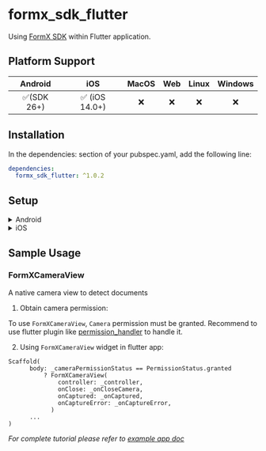 # formx_sdk_flutter

Using [FormX SDK](https://help.formx.ai/docs/getting-started) within Flutter application.


## Platform Support

|  Android   |      iOS      | MacOS |  Web  | Linux | Windows |
| :--------: | :-----------: | :---: | :---: | :---: | :-----: |
| ✅(SDK 26+) | ✅ (iOS 14.0+) |   ❌   |   ❌   |   ❌   |    ❌    |

## Installation

In the dependencies: section of your pubspec.yaml, add the following line:

```yaml
dependencies:
  formx_sdk_flutter: ^1.0.2
```

## Setup

<details>
<summary>Android</summary>

1. Set the `minSdkVersion` in `android/app/build.gradle`:

```
android {
    defaultConfig {
        minSdkVersion 26
    }
}
```

2. Replace base activity with `FlutterFragmentActivity`

```
class MainActivity: FlutterFragmentActivity() {
}
```
</details>

<details>
<summary>iOS</summary>

1. Update `Podfile` with:
```
target 'Runner' do

  ....skiped...

  pod 'FormX', :git => 'https://github.com/oursky/formx-sdk.git', tag: '0.3.0'

  ....skiped...
```

2. Set minimum deployments to `14.0`

</details>


## Sample Usage

### FormXCameraView

A native camera view to detect documents

1. Obtain camera permission:

To use `FormXCameraView`, `Camera` permission must be granted. Recommend to use flutter plugin like [permission_handler](https://pub.dev/packages/permission_handler) to handle it.


2. Using `FormXCameraView` widget in flutter app:

```
Scaffold(
      body: _cameraPermissionStatus == PermissionStatus.granted
          ? FormXCameraView(
              controller: _controller,
              onClose: _onCloseCamera,
              onCaptured: _onCaptured,
              onCaptureError: _onCaptureError,
            )
      ...
)
```
_For complete tutorial please refer to [example app doc](https://github.com/oursky/formx-sdk-flutter/tree/main/example)_

